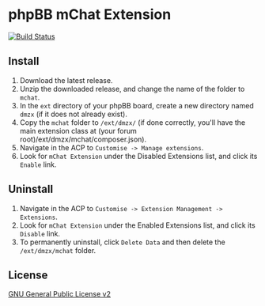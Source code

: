# phpBB mChat Extension

[![Build Status](https://travis-ci.org/dmzx/mChat-Extension.svg?branch=master)](https://travis-ci.org/dmzx/mChat-Extension)

## Install

1. Download the latest release.
2. Unzip the downloaded release, and change the name of the folder to `mchat`.
3. In the `ext` directory of your phpBB board, create a new directory named `dmzx` (if it does not already exist).
4. Copy the `mchat` folder to `/ext/dmzx/` (if done correctly, you'll have the main extension class at (your forum root)/ext/dmzx/mchat/composer.json).
5. Navigate in the ACP to `Customise -> Manage extensions`.
6. Look for `mChat Extension` under the Disabled Extensions list, and click its `Enable` link.

## Uninstall

1. Navigate in the ACP to `Customise -> Extension Management -> Extensions`.
2. Look for `mChat Extension` under the Enabled Extensions list, and click its `Disable` link.
3. To permanently uninstall, click `Delete Data` and then delete the `/ext/dmzx/mchat` folder.

## License
[GNU General Public License v2](http://opensource.org/licenses/GPL-2.0)
